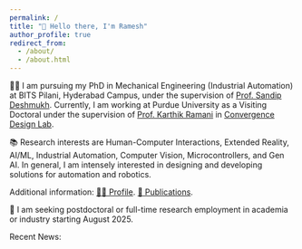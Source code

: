 ```yaml
---
permalink: /
title: "👋 Hello there, I'm Ramesh"
author_profile: true
redirect_from: 
  - /about/
  - /about.html
---
```


🧑‍🔬 I am pursuing my PhD in Mechanical Engineering (Industrial Automation) at BITS Pilani, Hyderabad Campus, under the supervision of [Prof. Sandip Deshmukh](https://www.bits-pilani.ac.in/hyderabad/sandip-shridharrao-deshmukh/). Currently, I am working at Purdue University as a Visiting Doctoral under the supervision of [Prof. Karthik Ramani](https://engineering.purdue.edu/ME/People/ptProfile?resource_id=12331) in [Convergence Design Lab](https://engineering.purdue.edu/cdesign/wp/). 

📚 Research interests are Human-Computer Interactions, Extended Reality, AI/ML, Industrial Automation, Computer Vision, Microcontrollers, and Gen AI. In general, I am intensely interested in designing and developing solutions for automation and robotics. 

Additional information: [🧑‍🎓 Profile](https://kakiramesh.github.io/Ram//cv/). [📝 Publications](https://kakiramesh.github.io/Ram//publications/). 

🤝 I am seeking postdoctoral or full-time research employment in academia or industry starting August 2025. 

Recent News:





